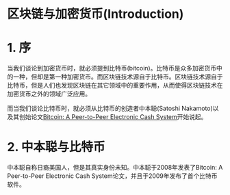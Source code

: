 # 区块链与加密货币(Introduction)



# 1. 序

当我们谈论到加密货币时，就必须提到比特币(bitcoin)。比特币是众多加密货币中的一种，但却是第一种加密货币。而区块链技术源自于比特币。区块链技术源自于比特币，但是人们也发现区块链在其它领域中的重要作用，从而使得区块链技术在加密货币之外的领域广泛应用。

而当我们谈论比特币时，就必须从比特币的创造者中本聪(Satoshi Nakamoto)以及其创始论文[Bitcoin: A Peer-to-Peer Electronic Cash System](https://bitcoin.org/bitcoin.pdf)开始说起。



# 2. 中本聪与比特币

中本聪自称日裔美国人，但是其真实身份未知。中本聪于2008年发表了Bitcoin: A Peer-to-Peer Electronic Cash System论文，并且于2009年发布了首个比特币软件。